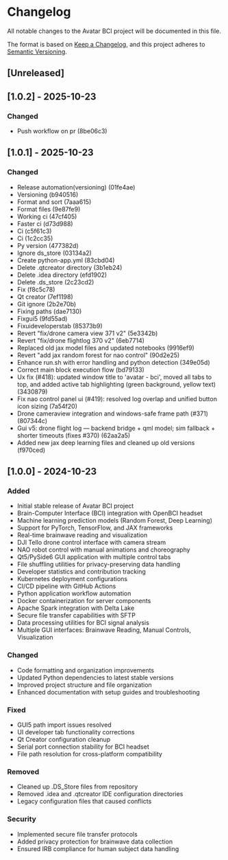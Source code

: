 # Changelog

All notable changes to the Avatar BCI project will be documented in this file.

The format is based on [Keep a Changelog](https://keepachangelog.com/en/1.0.0/),
and this project adheres to [Semantic Versioning](https://semver.org/spec/v2.0.0.html).

## [Unreleased]



## [1.0.2] - 2025-10-23

### Changed
- Push workflow on pr (8be06c3)

## [1.0.1] - 2025-10-23

### Changed
- Release automation(versioning) (01fe4ae)
- Versioning (b940516)
- Format and sort (7aaa615)
- Format files (9e87fe9)
- Working ci (47cf405)
- Faster ci (d73d988)
- Ci (c5f61c3)
- Ci (1c2cc35)
- Py version (477382d)
- Ignore ds_store (03134a2)
- Create python-app.yml (83cbd04)
- Delete .qtcreator directory (3b1eb24)
- Delete .idea directory (efd1902)
- Delete .ds_store (2c23cd2)
- Fix (f8c5c78)
- Qt creator (7ef1198)
- Git ignore (2b2e70b)
- Fixing paths (dae7130)
- Fixgui5 (9fd55ad)
- Fixuideveloperstab (85373b9)
- Revert "fix/drone camera view 371 v2" (5e3342b)
- Revert "fix/drone flightlog 370 v2" (6eb7714)
- Replaced old jax model files and updated notebooks (9916ef9)
- Revert "add jax random forest for nao control" (90d2e25)
- Enhance run.sh with error handling and python detection (349e05d)
- Correct main block execution flow (bd79133)
- Ux fix (#418): updated window title to 'avatar - bci', moved all tabs to top, and added active tab highlighting (green background, yellow text) (3430879)
- Fix nao control panel ui (#419): resolved log overlap and unified button icon sizing (7a54f20)
- Drone cameraview integration and windows-safe frame path (#371) (807344c)
- Gui v5: drone flight log — backend bridge + qml model; sim fallback + shorter timeouts (fixes #370) (62aa2a5)
- Added new jax deep learning files and cleaned up old versions (f970ced)

## [1.0.0] - 2024-10-23

### Added
- Initial stable release of Avatar BCI project
- Brain-Computer Interface (BCI) integration with OpenBCI headset
- Machine learning prediction models (Random Forest, Deep Learning)
- Support for PyTorch, TensorFlow, and JAX frameworks
- Real-time brainwave reading and visualization
- DJI Tello drone control interface with camera stream
- NAO robot control with manual animations and choreography
- Qt5/PySide6 GUI application with multiple control tabs
- File shuffling utilities for privacy-preserving data handling
- Developer statistics and contribution tracking
- Kubernetes deployment configurations
- CI/CD pipeline with GitHub Actions
- Python application workflow automation
- Docker containerization for server components
- Apache Spark integration with Delta Lake
- Secure file transfer capabilities with SFTP
- Data processing utilities for BCI signal analysis
- Multiple GUI interfaces: Brainwave Reading, Manual Controls, Visualization

### Changed
- Code formatting and organization improvements
- Updated Python dependencies to latest stable versions
- Improved project structure and file organization
- Enhanced documentation with setup guides and troubleshooting

### Fixed
- GUI5 path import issues resolved
- UI developer tab functionality corrections
- Qt Creator configuration cleanup
- Serial port connection stability for BCI headset
- File path resolution for cross-platform compatibility

### Removed
- Cleaned up .DS_Store files from repository
- Removed .idea and .qtcreator IDE configuration directories
- Legacy configuration files that caused conflicts

### Security
- Implemented secure file transfer protocols
- Added privacy protection for brainwave data collection
- Ensured IRB compliance for human subject data handling
